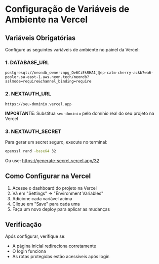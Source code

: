 # Configuração de Variáveis de Ambiente na Vercel

## Variáveis Obrigatórias

Configure as seguintes variáveis de ambiente no painel da Vercel:

### 1. DATABASE_URL
```
postgresql://neondb_owner:npg_Ov6CiEkRHA1j@ep-calm-cherry-ackb7wa6-pooler.sa-east-1.aws.neon.tech/neondb?sslmode=require&channel_binding=require
```

### 2. NEXTAUTH_URL
```
https://seu-dominio.vercel.app
```
**IMPORTANTE**: Substitua `seu-dominio` pelo domínio real do seu projeto na Vercel

### 3. NEXTAUTH_SECRET
Para gerar um secret seguro, execute no terminal:
```bash
openssl rand -base64 32
```
Ou use: https://generate-secret.vercel.app/32

## Como Configurar na Vercel

1. Acesse o dashboard do projeto na Vercel
2. Vá em "Settings" → "Environment Variables"
3. Adicione cada variável acima
4. Clique em "Save" para cada uma
5. Faça um novo deploy para aplicar as mudanças

## Verificação

Após configurar, verifique se:
- A página inicial redireciona corretamente
- O login funciona
- As rotas protegidas estão acessíveis após login